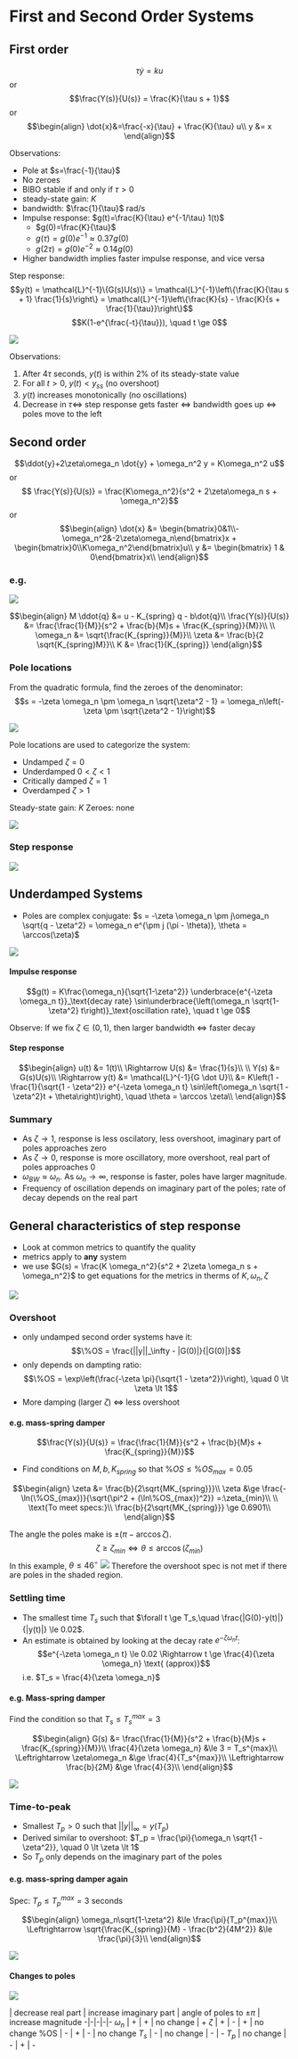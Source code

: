 # First and Second Order Systems

## First order
$$\tau \dot{y} = ku$$
or
$$\frac{Y(s)}{U(s)} = \frac{K}{\tau s + 1}$$
or
$$\begin{align}
\dot{x}&=\frac{-x}{\tau} + \frac{K}{\tau} u\\
y &= x
\end{align}$$

Observations:
- Pole at $s=\frac{-1}{\tau}$
- No zeroes
- BIBO stable if and only if $\tau \gt 0$
- steady-state gain: $K$
- bandwidth: $\frac{1}{\tau}$ rad/s
- Impulse response: $g(t)=\frac{K}{\tau} e^{-1/\tau} 1(t)$
  - $g(0)=\frac{K}{\tau}$
  - $g(\tau)=g(0)e^{-1} \approx 0.37g(0)$
  - $g(2\tau)=g(0)e^{-2} \approx 0.14g(0)$
- Higher bandwidth implies faster impulse response, and vice versa

Step response:
$$y(t) = \mathcal{L}^{-1}\{G(s)U(s)\} = \mathcal{L}^{-1}\left\{\frac{K}{\tau s + 1} \frac{1}{s}\right\} = \mathcal{L}^{-1}\left\{\frac{K}{s} - \frac{K}{s + \frac{1}{\tau}}\right\}$$
$$K(1-e^{\frac{-t}{\tau}}), \quad t \ge 0$$

<img src="img/firstordertime.png" />

Observations:
1. After $4\tau$ seconds, $y(t)$ is within 2% of its steady-state value
2. For all $t \gt 0$, $y(t) \lt y_{ss}$ (no overshoot)
3. $y(t)$ increases monotonically (no oscillations)
4. Decrease in $\tau \Leftrightarrow$ step response gets faster $\Leftrightarrow$ bandwidth goes up $\Leftrightarrow$ poles move to the left

## Second order
$$\ddot{y}+2\zeta\omega_n \dot{y} + \omega_n^2 y = K\omega_n^2 u$$
or
$$ \frac{Y(s)}{U(s)} = \frac{K\omega_n^2}{s^2 + 2\zeta\omega_n s + \omega_n^2}$$
or
$$\begin{align}
\dot{x} &= \begin{bmatrix}0&1\\-\omega_n^2&-2\zeta\omega_n\end{bmatrix}x + \begin{bmatrix}0\\K\omega_n^2\end{bmatrix}u\\
y &= \begin{bmatrix} 1 & 0\end{bmatrix}x\\
\end{align}$$

### e.g.
<img src="img/secondorderspring.png" />

$$\begin{align}
M \ddot{q} &= u - K_{spring} q - b\dot{q}\\
\frac{Y(s)}{U(s)} &= \frac{\frac{1}{M}}{s^2 + \frac{b}{M}s + \frac{K_{spring}}{M}}\\
\\
\omega_n &= \sqrt{\frac{K_{spring}}{M}}\\
\zeta &= \frac{b}{2 \sqrt{K_{spring}M}}\\
K &= \frac{1}{K_{spring}}
\end{align}$$

### Pole locations
From the quadratic formula, find the zeroes of the denominator:
$$s = -\zeta \omega_n \pm \omega_n \sqrt{\zeta^2 - 1} = \omega_n\left(-\zeta \pm \sqrt{\zeta^2 - 1}\right)$$

<img src="img/secondorderpolelocations.png" />

Pole locations are used to categorize the system:
- Undamped $\zeta = 0$
- Underdamped $0 \lt \zeta \lt 1$
- Critically damped $\zeta = 1$
- Overdamped $\zeta \gt 1$

Steady-state gain: $K$
Zeroes: none

<img src="img/secondordergian.png" />

### Step response

<img src="img/secondorderstepresponse.png" />

## Underdamped Systems

- Poles are complex conjugate: $s = -\zeta \omega_n \pm j\omega_n \sqrt{q - \zeta^2} = \omega_n e^{\pm j (\pi - \theta)}, \theta = \arccos(\zeta)$

<img src="img/underdampedpolar.png" />

#### Impulse response
$$g(t) = K\frac{\omega_n}{\sqrt{1-\zeta^2}} \underbrace{e^{-\zeta \omega_n t}}_\text{decay rate} \sin\underbrace{\left(\omega_n \sqrt{1-\zeta^2} t\right)}_\text{oscillation rate}, \quad t \ge 0$$

Observe: If we fix $\zeta \in (0,1)$, then larger bandwidth $\Leftrightarrow$ faster decay

#### Step response
$$\begin{align}
u(t) &= 1(t)\\
\Rightarrow U(s) &= \frac{1}{s}\\
\\
Y(s) &= G(s)U(s)\\
\Rightarrow y(t) &= \mathcal{L}^{-1}{G \dot U}\\
&= K\left(1 - \frac{1}{\sqrt{1 - \zeta^2}} e^{-\zeta \omega_n t} \sin\left(\omega_n \sqrt{1 - \zeta^2}t + \theta\right)\right), \quad \theta = \arccos \zeta\\
\end{align}$$

### Summary

- As $\zeta \rightarrow 1$, response is less oscilatory, less overshoot, imaginary part of poles approaches zero
- As $\zeta \rightarrow 0$, response is more oscillatory, more overshoot, real part of poles approaches 0
- $\omega_{BW} \approx \omega_n$. As $\omega_n \rightarrow \infty$, response is faster, poles have larger magnitude.
- Frequency of oscillation depends on imaginary part of the poles; rate of decay depends on the real part

## General characteristics of step response
- Look at common metrics to quantify the quality
- metrics apply to **any** system
- we use $G(s) = \frac{K \omega_n^2}{s^2 + 2\zeta \omega_n s + \omega_n^2}$ to get equations for the metrics in therms of $K, \omega_n, \zeta$

<img src="img/stepcharacteristics.png" />

### Overshoot
- only undamped second order systems have it:
$$\%OS = \frac{||y||_\infty - |G(0)|}{|G(0)|}$$
- only depends on dampting ratio:
$$\%OS = \exp\left(\frac{-\zeta \pi}{\sqrt{1 - \zeta^2}}\right), \quad 0 \lt \zeta \lt 1$$
- More damping (larger $\zeta$) $\Leftrightarrow$ less overshoot

#### e.g. mass-spring damper
$$\frac{Y(s)}{U(s)} = \frac{\frac{1}{M}}{s^2 + \frac{b}{M}s + \frac{K_{spring}}{M}}$$

- Find conditions on $M,b,K_{spring}$ so that $\%OS \le \%OS_{max} = 0.05$

$$\begin{align}
\zeta &= \frac{b}{2\sqrt{MK_{spring}}}\\
\zeta &\ge \frac{-\ln(\%OS_{max})}{\sqrt{\pi^2 + (\ln\%OS_{max})^2}} =:\zeta_{min}\\
\\
\text{To meet specs:}\\
\frac{b}{2\sqrt{MK_{spring}}} \ge 0.6901\\
\end{align}$$

The angle the poles make is $\pm(\pi - \arccos \zeta)$.
$$ \zeta \ge \zeta_{min} \Leftrightarrow \theta \le \arccos(\zeta_{min})$$
In this example, $\theta \le 46^{\circ}$
<img src="img/overshootangle.png" />
Therefore the overshoot spec is not met if there are poles in the shaded region.

### Settling time
- The smallest time $T_s$ such that $\forall t \ge T_s,\quad \frac{|G(0)-y(t)|}{|y(t)|} \le 0.02$.
- An estimate is obtained by looking at the decay rate $e^{-\zeta \omega_n t}$:
$$e^{-\zeta \omega_n t} \le 0.02 \Rightarrow t \ge \frac{4}{\zeta \omega_n} \text{ (approx)}$$
i.e. $T_s = \frac{4}{\zeta \omega_n}$

#### e.g. Mass-spring damper
Find the condition so that $T_s \le T_s^{max} = 3$

$$\begin{align}
G(s) &= \frac{\frac{1}{M}}{s^2 + \frac{b}{M}s + \frac{K_{spring}}{M}}\\
\frac{4}{\zeta \omega_n} &\le 3 = T_s^{max}\\
\Leftrightarrow \zeta\omega_n &\ge \frac{4}{T_s^{max}}\\
\Leftrightarrow \frac{b}{2M} &\ge \frac{4}{3}\\
\end{align}$$

<img src="img/massspringpoles.png" />

### Time-to-peak
- Smallest $T_p \gt 0$ such that $||y||_\infty = y(T_p)$
- Derived similar to overshoot: $T_p = \frac{\pi}{\omega_n \sqrt{1 - \zeta^2}}, \quad 0 \lt \zeta \lt 1$
- So $T_p$ only depends on the imaginary part of the poles


#### e.g. mass-spring damper again
Spec: $T_p \le T_p^{max} = 3 \text{ seconds }$

$$\begin{align}
\omega_n\sqrt{1-\zeta^2} &\le \frac{\pi}{T_p^{max}}\\
\Leftrightarrow \sqrt{\frac{K_{spring}}{M} - \frac{b^2}{4M^2}} &\le \frac{\pi}{3}\\
\end{align}$$

<img src="img/massspringpoles2.png" />

#### Changes to poles

<img src="img/polechanges.png" />

 | decrease real part | increase imaginary part | angle of poles to $\pm \pi$ | increase magnitude
 -|-|-|-|-
 $\omega_n$ | + | + | no change | +
 $\zeta$ | + | - | + | no change
 %OS | - | + | - | no change
 $T_s$ | - | no change | - | -
 $T_p$ | no change | - | + | -
